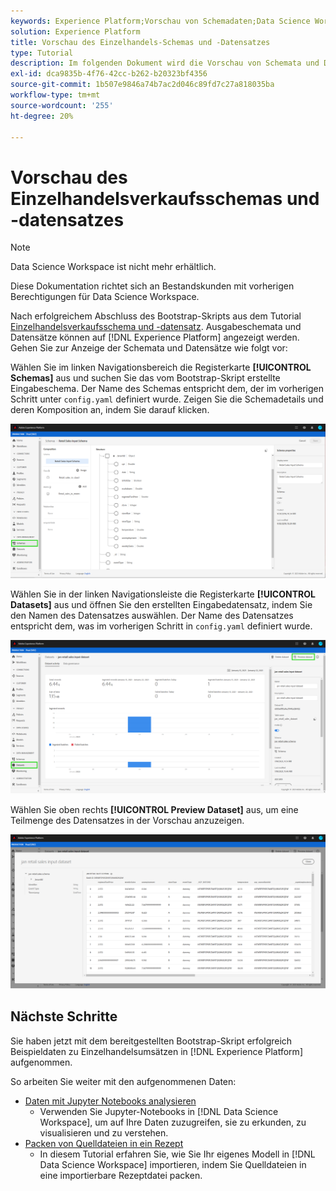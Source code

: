 ```yaml
---
keywords: Experience Platform;Vorschau von Schemadaten;Data Science Workspace;beliebte Themen
solution: Experience Platform
title: Vorschau des Einzelhandels-Schemas und -Datensatzes
type: Tutorial
description: Im folgenden Dokument wird die Vorschau von Schemata und Datensätzen auf Adobe Experience Platform beschrieben.
exl-id: dca9835b-4f76-42cc-b262-b20323bf4356
source-git-commit: 1b507e9846a74b7ac2d046c89fd7c27a818035ba
workflow-type: tm+mt
source-wordcount: '255'
ht-degree: 20%

---
```


# Vorschau des Einzelhandelsverkaufsschemas und -datensatzes

>[!NOTE]
>
>Data Science Workspace ist nicht mehr erhältlich.
>
>Diese Dokumentation richtet sich an Bestandskunden mit vorherigen Berechtigungen für Data Science Workspace.

Nach erfolgreichem Abschluss des Bootstrap-Skripts aus dem Tutorial [Einzelhandelsverkaufsschema und -datensatz](./create-retails-sales-dataset.md). Ausgabeschemata und Datensätze können auf [!DNL Experience Platform] angezeigt werden. Gehen Sie zur Anzeige der Schemata und Datensätze wie folgt vor:

Wählen Sie im linken Navigationsbereich die Registerkarte **[!UICONTROL Schemas]** aus und suchen Sie das vom Bootstrap-Skript erstellte Eingabeschema. Der Name des Schemas entspricht dem, der im vorherigen Schritt unter `config.yaml` definiert wurde. Zeigen Sie die Schemadetails und deren Komposition an, indem Sie darauf klicken.

![](../images/models-recipes/access-data/schema.PNG)

Wählen Sie in der linken Navigationsleiste die Registerkarte **[!UICONTROL Datasets]** aus und öffnen Sie den erstellten Eingabedatensatz, indem Sie den Namen des Datensatzes auswählen. Der Name des Datensatzes entspricht dem, was im vorherigen Schritt in `config.yaml` definiert wurde.

![](../images/models-recipes/access-data/dataset.PNG)

Wählen Sie oben rechts **[!UICONTROL Preview Dataset]** aus, um eine Teilmenge des Datensatzes in der Vorschau anzuzeigen.

![](../images/models-recipes/access-data/preview.PNG)

## Nächste Schritte

Sie haben jetzt mit dem bereitgestellten Bootstrap-Skript erfolgreich Beispieldaten zu Einzelhandelsumsätzen in [!DNL Experience Platform] aufgenommen.

So arbeiten Sie weiter mit den aufgenommenen Daten:

- [Daten mit Jupyter Notebooks analysieren](../jupyterlab/analyze-your-data.md)
   - Verwenden Sie Jupyter-Notebooks in [!DNL Data Science Workspace], um auf Ihre Daten zuzugreifen, sie zu erkunden, zu visualisieren und zu verstehen.
- [Packen von Quelldateien in ein Rezept](./package-source-files-recipe.md)
   - In diesem Tutorial erfahren Sie, wie Sie Ihr eigenes Modell in [!DNL Data Science Workspace] importieren, indem Sie Quelldateien in eine importierbare Rezeptdatei packen.
